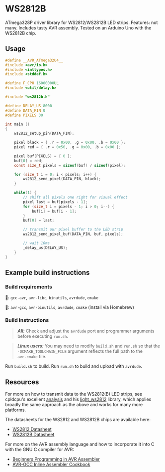 # WS2812B

ATmega328P driver library for WS2812/WS2812B LED strips. Features: not many. Includes tasty AVR assembly. Tested on an Arduino Uno with the WS2812B chip.

## Usage

```c
#define __AVR_ATmega32U4__
#include <avr/io.h>
#include <inttypes.h>
#include <stddef.h>

#define F_CPU 16000000UL
#include <util/delay.h>

#include "ws2812b.h"

#define DELAY_US 8000 
#define DATA_PIN 0
#define PIXELS 30

int main ()
{
    ws2812_setup_pin(DATA_PIN);

    pixel black = { .r = 0x00, .g = 0x00, .b = 0x00 };
    pixel red = { .r = 0x50, .g = 0x00, .b = 0x00 };

    pixel buf[PIXELS] = { 0 };
    buf[0] = red;
    const size_t pixels = sizeof(buf) / sizeof(pixel);

    for (size_t i = 0; i < pixels; i++) {
        ws2812_send_pixel(DATA_PIN, black);
    }

    while(1) {
        // shift all pixels one right for visual effect
        pixel last = buf[pixels - 1];
        for (size_t i = pixels - 1; i > 0; i--) {
            buf[i] = buf[i - 1];
        }
        buf[0] = last;

        // transmit our pixel buffer to the LED strip
        ws2812_send_pixel_buf(DATA_PIN, buf, pixels);

        // wait 10ms
        _delay_us(DELAY_US);
    }
}
```

## Example build instructions

### Build requirements

🐧: `gcc-avr`, `avr-libc`, `binutils`, `avrdude`, `cmake`

🍎: `avr-gcc`, `avr-binutils`, `avrdude`, `cmake` (install via Homebrew)

### Build instructions

> **_All:_** Check and adjust the `avrdude` port and programmer arguments before executing `run.sh`.

> **_Linux users:_** You may need to modify `build.sh` and `run.sh` so that the `-DCMAKE_TOOLCHAIN_FILE` argument reflects the full path to the `avr.cmake` file.

Run `build.sh` to build. Run `run.sh` to build and upload with `avrdude`.

## Resources

For more on how to transmit data to the WS2812(B) LED strips, see cpldcpu's excellent [analysis](https://cpldcpu.wordpress.com/2014/01/14/light_ws2812-library-v2-0-part-i-understanding-the-ws2812/) and his [light_ws2812](https://github.com/cpldcpu/light_ws2812) library, which applies broadly the same approach as the above and works for many more platforms.

The datasheets for the WS2812 and WS2812B chips are available here:

- [WS2812 Datasheet](https://cdn-shop.adafruit.com/datasheets/WS2812.pdf)
- [WS2812B Datasheet](https://cdn-shop.adafruit.com/datasheets/WS2812B.pdf)


For more on the AVR assembly language and how to incorporate it into C with the GNU C compiler for AVR:

- [Beginners Programming in AVR Assembler](http://www.avr-asm-tutorial.net/avr_en/beginner/index.html)
- [AVR-GCC Inline Assembler Cookbook](https://www.nongnu.org/avr-libc/user-manual/inline_asm.html)

